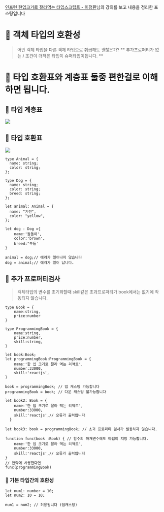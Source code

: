 [인프런 한입크기로 잘라먹는 타입스크립트 - 이정환](https://www.inflearn.com/course/%ED%95%9C%EC%9E%85-%ED%81%AC%EA%B8%B0-%ED%83%80%EC%9E%85%EC%8A%A4%ED%81%AC%EB%A6%BD%ED%8A%B8/dashboard)님의 강의를 보고
내용을 정리한 포스팅입니다

# 🥇 객체 타입의 호환성

> 어떤 객체 타입을 다른 객체 타입으로 취급해도 괜찮은가? ** 추가프로퍼티가 없는 / 조건이 더적은 타입이 슈퍼타입이됩니다. **

# 🥇 타입 호환표와 계층표 둘중 편한걸로 이해하면 됩니다.

## 🥈 타입 계층표

![](https://velog.velcdn.com/images/pung8146/post/27174401-b113-4a8d-a8ff-c27b19b1478b/image.png)

## 🥈 타입 호환표

![](https://velog.velcdn.com/images/pung8146/post/5aa82306-35fb-4995-8773-7717f2e21160/image.png)

```tsx
type Animal = {
  name: string;
  color: string;
};

type Dog = {
  name: string;
  color: string;
  breed: string;
};

let animal: Animal = {
  name: "기린",
  color: "yellow",
};

let dog : Dog ={
    name:'돌돌이',
    color:'brown',
    breed:"푸들'
}

animal = dog;// 에러가 일어나지 않습니다
dog = animal;// 에러가 일어 납니다.
```

## 🥈 추가 프로퍼티검사

> 객체타입의 변수를 초기화할때 skill같은 초과프로퍼티가 book에서는 없기에 작동되지 않습니다.

```tsx
type Book = {
    name:string,
    price:number
}

type ProgrammingBook = {
    name:string,
    price:number,
    skill:string,
}

let book:Book;
let programmingBook:ProgrammingBook = {
    name:'한 입 크기로 잘라 먹는 리액트',
    number:33000,
    skill:'reactjs',
}

book = programmingBook; // 업 캐스팅 가능합니다
programmingBook = book; // 다운 캐스팅 불가능합니다

let book2: Book = {
    name:'한 입 크기로 잘라 먹는 리액트',
    number:33000,
    skill:'reactjs',// 오류가 출력됩니다
  }

let book3: book = programmingBook; // 초과 프로퍼티 검사가 발동하지 않습니다.

function func(book :Book) { // 함수의 매개변수에도 타입이 지정 가능합니다.
    name:'한 입 크기로 잘라 먹는 리액트',
    number:33000,
    skill:'reactjs',// 오류가 출력됩니다
}
// 만약에 사용한다면
func(programmingBook)
```

### 🥉 기본 타입간의 호환성

```tsx
let num1: number = 10;
let num2: 10 = 10;

num1 = num2; // 허용됩니다 (업캐스팅)
```
